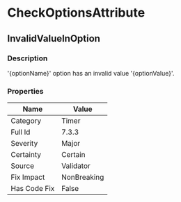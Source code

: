 ﻿---  
uid: Validator_7_3_3  
---

# CheckOptionsAttribute

## InvalidValueInOption

### Description

'{optionName}' option has an invalid value '{optionValue}'.

### Properties

| Name         | Value       |
| ------------ | ----------- |
| Category     | Timer       |
| Full Id      | 7.3.3       |
| Severity     | Major       |
| Certainty    | Certain     |
| Source       | Validator   |
| Fix Impact   | NonBreaking |
| Has Code Fix | False       |
